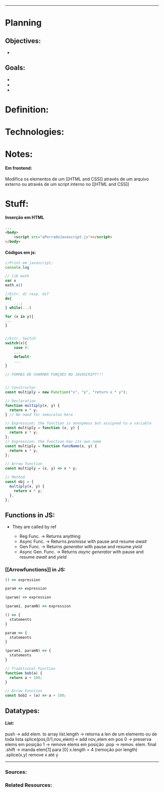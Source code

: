 
---
# Planning
## Objectives:
- 


## Goals:
- 
- 
- 

# Definition:


# Technologies:



# Notes:

#### Em frontend:
Modifica os elementos de um [[HTML and CSS]] através de um arquivo externo ou através de um script interno no [[HTML and CSS]]

# Stuff:
#### Inserção em HTML
```html 
...
<body>
	<script src="aPorradoJavascript.js"></script>
</body>
```
#### Códigos em js:
```javascript
//Print em javascript:
console.log

// lib math 
var x
math.x()

//Estr. d/ resp. dif
do{
	...;
} while(...)

for (x in y){
...
}


//Estr. Switch
switch(x){
	case 0:
	...
	default:
	...
}
```

```javascript
// FORMAS DE CHARMAR FUNÇÕES NO JAVASCRIPT!!!


// Constructor
const multiply = new Function("x", "y", "return x * y");

// Declaration
function multiply(x, y) {
  return x * y;
} // No need for semicolon here

// Expression; the function is anonymous but assigned to a variable
const multiply = function (x, y) {
  return x * y;
};
// Expression; the function has its own name
const multiply = function funcName(x, y) {
  return x * y;
};

// Arrow function
const multiply = (x, y) => x * y;

// Method
const obj = {
  multiply(x, y) {
    return x * y;
  },
};
```

## Functions in JS:
- They are called by ref

	- Reg Func. -> Returns anything
	- Async Func. -> Returns _promisse_ with pause and resume _await_
	- Gen Func. -> Returns _generator_ with pause and resume _yield_
	- Async Gen. Func. -> Returns _async generator_ with pause and resume _await_ and _yield_

### [[Arrowfunctions]] in JS:

```javascript
() => expression

param => expression

(param) => expression

(param1, paramN) => expression

() => {
  statements
}

param => {
  statements
}

(param1, paramN) => {
  statements
}

// Traditional Function
function bob(a) {
  return a + 100;
}

// Arrow Function
const bob2 = (a) => a + 100;
```

## Datatypes:
#### List:
push -> add elem. to array
list.length -> retorna a len de um elemento ou de toda lista
splice(pos,0/1,nov_elem)-> add nov_elem em pos
	0 -> preserva elems em posição
	1 -> remove elems em posição
.pop -> remov. elem. final
.shift -> manda elem[1] para [0]
x.length = 4 (remoção por length)
.splice(x,y) remove x até y


---
### Sources: 

### Related Resources: 


